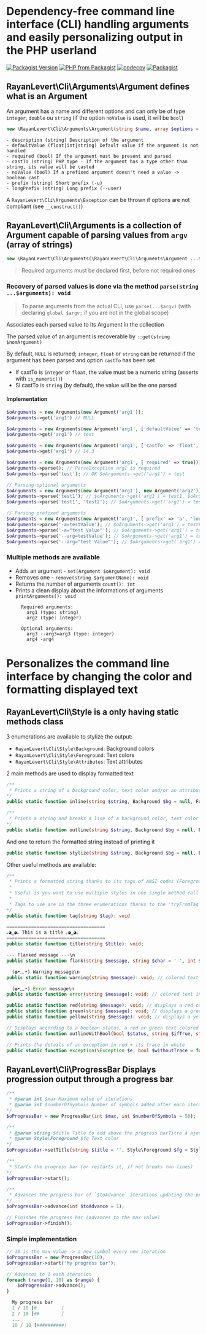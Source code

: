 # Dependency-free command line interface (CLI) handling arguments and easily personalizing output in the PHP userland

[![Packagist Version](https://img.shields.io/packagist/v/rayanlevert/command-line-interface)](https://packagist.org/packages/rayanlevert/command-line-interface)
[![PHP from Packagist](https://img.shields.io/packagist/php-v/rayanlevert/command-line-interface)](https://packagist.org/packages/rayanlevert/command-line-interface)
[![codecov](https://codecov.io/gh/rayanlevert/command-line-interface/branch/main/graph/badge.svg)](https://codecov.io/gh/rayanlevert/command-line-interface)
[![Packagist](https://img.shields.io/packagist/dd/rayanlevert/command-line-interface)](https://packagist.org/packages/rayanlevert/command-line-interface/stats)

## **RayanLevert\Cli\Arguments\Argument** defines what is an Argument
An argument has a name and different options and can only be of type `integer`, `double` ou `string` (if the option `noValue` is used, it will be `bool`)

```php
new \RayanLevert\Cli\Arguments\Argument(string $name, array $options = [])
```

```
- description (string) Description of the argument
- defaultValue (float|int|string) Default value if the argument is not handled
- required (bool) If the argument must be present and parsed
- castTo (string) PHP type - If the argument has a type other than string, its value will be casted
- noValue (bool) If a prefixed argument doesn't need a value -> boolean cast
- prefix (string) Short prefix (-u)
- longPrefix (string) Long prefix (--user)
```

A `RayanLevert\Cli\Arguments\Exception` can be thrown if options are not compliant (see `__construct()`)

## **RayanLevert\Cli\Arguments** is a collection of Argument capable of parsing values from `argv` (array of strings)

```php
new \RayanLevert\Cli\Arguments(\RayanLevert\Cli\Arguments\Argument ...$oArguments)
```

> Required arguments must be declared first, before not required ones

### Recovery of parsed values is done via the method `parse(string ...$arguments): void`
> To parse arguments from the actual CLI, use `parse(...$argv)` (with declaring `global $argv;` if you are not in the global scope)

Associates each parsed value to its Argument in the collection

The parsed value of an argument is recoverable by `::get(string $nomArgument)`

By default, `NULL` is returned; `integer`, `float` or `string` can be returned if the argument has been parsed and option `castTo` has been set

- If castTo is `integer` or `float`, the value must be a numeric string (asserts with `is_numeric()`)
- Si castTo is `string` (by default), the value will be the one parsed

#### Implementation
```php
$oArguments = new Arguments(new Argument('arg1'));
$oArguments->get('arg1') // NULL

$oArguments = new Arguments(new Argument('arg1', ['defaultValue' => 'test']));
$oArguments->get('arg1') // test

$oArguments = new Arguments(new Argument('arg1', ['castTo' => 'float', 'defaultValue' => 14.3]));
$oArguments->get('arg1') // 14.3

$oArguments = new Arguments(new Argument('arg1', ['required' => true]));
$oArguments->parse(); // ParseException arg1 is required
$oArguments->parse('test'); // OK $oArguments->get('arg1') = test

// Parsing optional arguments
$oArguments = new Arguments(new Argument('arg1'), new Argument('arg2'));
$oArguments->parse('test1'); // $oArguments->get('arg1') = test1, $oArguments->get('arg1') = NULL
$oArguments->parse('test1', 'test2'); // $oArguments->get('arg1') = test1, $oArguments->get('arg1') = test2

// Parsing prefixed arguments
$oArguments = new Arguments(new Argument('arg1', ['prefix' => 'a', 'longPrefix' => 'arg']));
$oArguments->parse('-a=testValue'); // $oArguments->get('arg1') = testValue
$oArguments->parse('-a="test Value"'); // $oArguments->get('arg1') = test Value
$oArguments->parse('--arg=testValue'); // $oArguments->get('arg1') = testValue
$oArguments->parse('--arg="test Value"'); // $oArguments->get('arg1') = test Value
```

### Multiple methods are available

- Adds an argument - `set(Argument $oArgument): void`
- Removes one - `remove(string $argumentName): void`
- Returns the number of arguments `count(): int`
- Prints a clean display about the informations of arguments `printArguments(): void`
  ```
    Required arguments:
      arg1 (type: string)
      arg2 (type: integer)

    Optional arguments:
      arg3 --arg3=arg3 (type: integer)
      arg4 -arg4
  ```

# Personalizes the command line interface by changing the color and formatting displayed text

## **RayanLevert\Cli\Style** is a only having static methods class

3 enumerations are available to stylize the output:

- `RayanLevert\Cli\Style\Background`: Background colors
- `RayanLevert\Cli\Style\Foreground`: Text colors
- `RayanLevert\Cli\Style\Attributes`: Text attributes

2 main methods are used to display formatted text

```php
/**
 * Prints a string of a background color, text color and/or an attribute
*/
public static function inline(string $string, Background $bg = null, Foreground $fg = null, Attribute $at = null): void;

/**
 * Prints a string and breaks a line of a background color, text color and/or an attribute
*/
public static function outline(string $string, Background $bg = null, Foreground $fg = null, Attribute $at = null): void;
```

And one to return the formatted string instead of printing it
```php
public static function stylize(string $string, Background $bg = null, Foreground $fg = null, Attribute $at = null): string;
```

Other useful methods are available:

```php
/**
 * Prints a formatted string thanks to its tags of ANSI codes (Foreground, Background and Attribute)
 *
 * Useful is you want to use multiple styles in one single method call
 *
 * Tags to use are in the three enumerations thanks to the 'tryFromTag' method
*/
public static function tag(string $tag): void

====================================
｡◕‿◕｡ This is a title ｡◕‿◕｡
====================================
public static function title(string $title): void;

--- Flanked message ---\n
public static function flank(string $message, string $char = '-', int $length = 3): void;

  (◍•﹏•) Warning message\n
public static function warning(string $message): void; // colored text in yellow

  (◍•﹏•) Error message\n
public static function error(string $message): void; // colored text in red

public static function red(string $message): void; // displays a red colored text and breaks a line
public static function green(string $message): void; // displays a green colored text and breaks a line
public static function yellow(string $message): void; // displays a yellow colored text and breaks a line

// Displays according to a boolean status, a red or green text colored message and breaks a line
public static function outlineWithBool(bool $status, string $ifTrue, string $ifFalse, string $toPrecede = ''): void;

// Prints the details of an exception in red + its trace in white
public static function exception(\Exception $e, bool $withoutTrace = false): void;
```

## **RayanLevert\Cli\ProgressBar Displays progression output through a progress bar**

```php
/**
 * @param int $max Maximum value of iterations
 * @param int $numberOfSymbols Number of symbols added after each iteration
*/
$oProgressBar = new ProgressBar(int $max, int $numberOfSymbols = 50);

/**
 * @param string $title Title to add above the progress barTitre à ajouter au dessus de la barre de progrès
 * @param Style\Foreground $fg Text color
*/
$oProgressBar->setTitle(string $title = '', Style\Foreground $fg = Style\Foreground::BLUE);

/**
 * Starts the progress bar (or restarts it, if not breaks two lines)
*/
$oProgressBar->start();

/**
 * Advances the progress bar of `$toAdvance` iterations updating the progression
*/
$oProgressBar->advance(int $toAdvance = 1);

// Finishes the progress bar (advances to the max value)
$oProgressBar->finish();
```

### Simple implementation

```php
// 10 is the max value -> a new symbol every new iteration
$oProgressBar = new ProgressBar(10);
$oProgressBar->start('My progress bar');

// Advances to 1 each iteration
foreach (range(1, 10) as $range) {
    $oProgressBar->advance();
}

  My progress bar
  1 / 10 [#         ]
  2 / 10 [##        ]
  ...
  10 / 10 [##########]
```